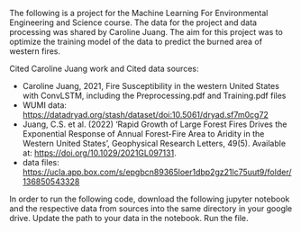 The following is a project for the Machine Learning For Environmental Engineering and Science course. The data for the project and data processing was 
shared by Caroline Juang. The aim for this project was to optimize the training model of the data to predict the burned area of western fires.

Cited Caroline Juang work and Cited data sources: 
- Caroline Juang, 2021, Fire Susceptibility in the western United States with ConvLSTM, including the Preprocessing.pdf and Training.pdf files
- WUMI data: https://datadryad.org/stash/dataset/doi:10.5061/dryad.sf7m0cg72
- Juang, C.S. et al. (2022) ‘Rapid Growth of Large Forest Fires Drives the Exponential Response of Annual Forest-Fire Area to Aridity in the Western United States’, Geophysical Research Letters, 49(5). Available at: https://doi.org/10.1029/2021GL097131.
- data files: https://ucla.app.box.com/s/epgbcn89365loer1dbp2gz21lc75uut9/folder/136850543328

In order to run the following code, download the following jupyter notebook and the respective data from sources into the same directory in your google drive.
Update the path to your data in the notebook. Run the file. 

